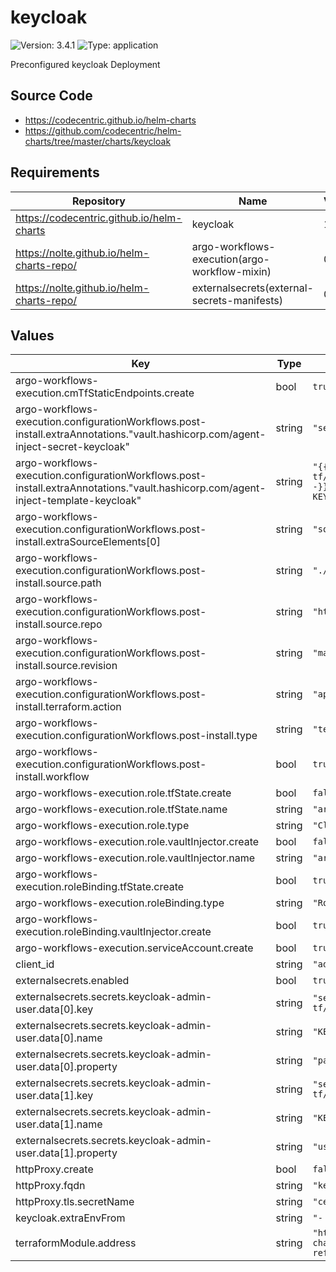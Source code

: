 # keycloak

![Version: 3.4.1](https://img.shields.io/badge/Version-3.4.1-informational?style=flat-square) ![Type: application](https://img.shields.io/badge/Type-application-informational?style=flat-square)

Preconfigured keycloak Deployment

## Source Code

* <https://codecentric.github.io/helm-charts>
* <https://github.com/codecentric/helm-charts/tree/master/charts/keycloak>

## Requirements

| Repository | Name | Version |
|------------|------|---------|
| https://codecentric.github.io/helm-charts | keycloak | 18.1.0 |
| https://nolte.github.io/helm-charts-repo/ | argo-workflows-execution(argo-workflow-mixin) | 0.4.2 |
| https://nolte.github.io/helm-charts-repo/ | externalsecrets(external-secrets-manifests) | 0.1.2 |

## Values

| Key | Type | Default | Description |
|-----|------|---------|-------------|
| argo-workflows-execution.cmTfStaticEndpoints.create | bool | `true` |  |
| argo-workflows-execution.configurationWorkflows.post-install.extraAnnotations."vault.hashicorp.com/agent-inject-secret-keycloak" | string | `"secrets-tf/services/IdentityAccessManagement/users/admin"` |  |
| argo-workflows-execution.configurationWorkflows.post-install.extraAnnotations."vault.hashicorp.com/agent-inject-template-keycloak" | string | `"{{- with secret \"secrets-tf/services/IdentityAccessManagement/users/admin\" -}}\nexport KEYCLOAK_USER={{ .Data.data.username }}\nexport KEYCLOAK_PASSWORD={{ .Data.data.password }}\n{{- end }}\n"` |  |
| argo-workflows-execution.configurationWorkflows.post-install.extraSourceElements[0] | string | `"source /vault/secrets/keycloak"` |  |
| argo-workflows-execution.configurationWorkflows.post-install.source.path | string | `"./src/applications/keycloak/configuration/baseline"` |  |
| argo-workflows-execution.configurationWorkflows.post-install.source.repo | string | `"https://github.com/nolte/argo-charts.git"` |  |
| argo-workflows-execution.configurationWorkflows.post-install.source.revision | string | `"master"` |  |
| argo-workflows-execution.configurationWorkflows.post-install.terraform.action | string | `"apply"` |  |
| argo-workflows-execution.configurationWorkflows.post-install.type | string | `"terragrunt"` |  |
| argo-workflows-execution.configurationWorkflows.post-install.workflow | bool | `true` |  |
| argo-workflows-execution.role.tfState.create | bool | `false` |  |
| argo-workflows-execution.role.tfState.name | string | `"argo-workflows-execution"` |  |
| argo-workflows-execution.role.type | string | `"ClusterRole"` |  |
| argo-workflows-execution.role.vaultInjector.create | bool | `false` |  |
| argo-workflows-execution.role.vaultInjector.name | string | `"argo-workflows-execution"` |  |
| argo-workflows-execution.roleBinding.tfState.create | bool | `true` |  |
| argo-workflows-execution.roleBinding.type | string | `"Role"` |  |
| argo-workflows-execution.roleBinding.vaultInjector.create | bool | `true` |  |
| argo-workflows-execution.serviceAccount.create | bool | `true` |  |
| client_id | string | `"admin-cli"` |  |
| externalsecrets.enabled | bool | `true` |  |
| externalsecrets.secrets.keycloak-admin-user.data[0].key | string | `"secrets-tf/data/services/IdentityAccessManagement/users/admin"` |  |
| externalsecrets.secrets.keycloak-admin-user.data[0].name | string | `"KEYCLOAK_PASSWORD"` |  |
| externalsecrets.secrets.keycloak-admin-user.data[0].property | string | `"password"` |  |
| externalsecrets.secrets.keycloak-admin-user.data[1].key | string | `"secrets-tf/data/services/IdentityAccessManagement/users/admin"` |  |
| externalsecrets.secrets.keycloak-admin-user.data[1].name | string | `"KEYCLOAK_USER"` |  |
| externalsecrets.secrets.keycloak-admin-user.data[1].property | string | `"username"` |  |
| httpProxy.create | bool | `false` |  |
| httpProxy.fqdn | string | `"keycloak.smart-home.k8sservices.local"` |  |
| httpProxy.tls.secretName | string | `"cert-manager/wildcard-duckdns-org-tls"` |  |
| keycloak.extraEnvFrom | string | `"- secretRef:\n    name: 'keycloak-admin-user'\n"` |  |
| terraformModule.address | string | `"https://github.com/nolte/argo-charts.git//src/applications/keycloak/configuration/baseline?ref=master"` |  |

